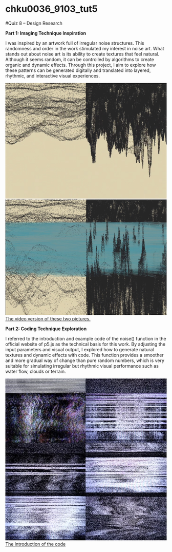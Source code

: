 # chku0036_9103_tut5
#Quiz 8 – Design Research

**Part 1: Imaging Technique Inspiration**

I was inspired by an artwork full of irregular noise structures. This randomness and order in the work stimulated my interest in noise art. What stands out about noise art is its ability to create textures that feel natural. Although it seems random, it can be controlled by algorithms to create organic and dynamic effects. Through this project, I aim to explore how these patterns can be generated digitally and translated into layered, rhythmic, and interactive visual experiences.

![an image of noise art work 1](assets/IMG_8690.jpg)
![an image of noise art work 2](assets/IMG_8691.jpg)
[The video version of these two pictures.](http://xhslink.com/a/gW6Ere0gyI3bb)

**Part 2: Coding Technique Exploration**

I referred to the introduction and example code of the noise() function in the official website of p5.js as the technical basis for this work. By adjusting the input parameters and visual output, I explored how to generate natural textures and dynamic effects with code. This function provides a smoother and more gradual way of change than pure random numbers, which is very suitable for simulating irregular but rhythmic visual performance such as water flow, clouds or terrain.

![an effect of noise image ](assets/IMG_8688.jpg)
[The introduction of the code ](https://p5js.org/reference/p5/noise/)